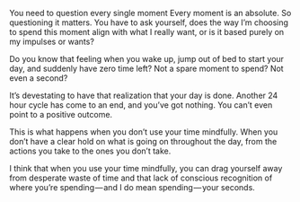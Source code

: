 



You need to question every single moment
Every moment is an absolute. So questioning it matters. You have to ask yourself, does the way I’m choosing to spend this moment align with what I really want, or is it based purely on my impulses or wants?

Do you know that feeling when you wake up, jump out of bed to start your day, and suddenly have zero time left? Not a spare moment to spend? Not even a second?

It’s devestating to have that realization that your day is done. Another 24 hour cycle has come to an end, and you’ve got nothing. You can’t even point to a positive outcome.

This is what happens when you don’t use your time mindfully. When you don’t have a clear hold on what is going on throughout the day, from the actions you take to the ones you don’t take.

I think that when you use your time mindfully, you can drag yourself away from desperate waste of time and that lack of conscious recognition of where you’re spending — and I do mean spending — your seconds.